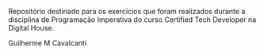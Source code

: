 Repositório destinado para os exercícios que foram realizados durante a disciplina de Programação Imperativa do curso Certified Tech Developer na Digital House.

Guilherme M Cavalcanti